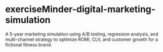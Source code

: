 # exerciseMinder-digital-marketing-simulation
A 5-year marketing simulation using A/B testing, regression analysis, and multi-channel strategy to optimize ROMI, CLV, and customer growth for a fictional fitness brand.
